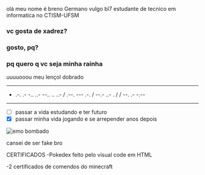 olá meu nome é breno Germano  vulgo bl7 estudante de tecnico em informatica no CTISM-UFSM

### vc gosta de  xadrez?
### gosto, pq?
### pq quero q vc seja minha rainha
uuuuooou meu lençol dobrado   
***
 - .-. .- -.. ..- --.. .. ..- / .--. --- .-. / --.- ..- . / / --. .- -.--
***       
* [ ] passar a vida estudando e ter futuro
* [x] passar minha vida jogando e se arrepender anos depois

![emo bombado](https://i.redd.it/f9r43coaslz41.png)

cansei de ser fake bro

CERTIFICADOS
-Pokedex feito pelo visual code em HTML

-2 certificados de comendos do minecraft
